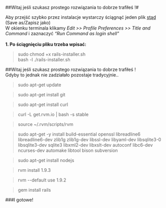 ##Witaj jeśli szukasz prostego rozwiązania to dobrze trafiłeś !#

Aby przejść szybko przez instalacje wystarczy ściągnąć jeden plik <a href="https://raw.github.com/mosinski/RailsOnUbuntu/master/rails-installer.sh"> stąd </a>(Save as/Zapisz jako)<br>
W okienku terminala klikamy <i>Edit >> Profile Preferences >> Title and Command</i> i zaznaczyć <i>“Run Command as login shell”</i><br><br>
<b>1. Po ściągnięciu pliku trzeba wpisać:</b>
> sudo chmod +x rails-installer.sh <br> 
> bash -l ./rails-installer.sh <br>

##Witaj jeśli szukasz prostego rozwiązania to dobrze trafiłeś !<br>
Gdyby to jednak nie zadziałało pozostaje tradycyjnie..<br>
> sudo apt-get update

> sudo apt-get install git

> sudo apt-get install curl

> curl -L get.rvm.io | bash -s stable

> source ~/.rvm/scripts/rvm

> sudo apt-get -y install build-essential openssl libreadline6 libreadline6-dev zlib1g zlib1g-dev libssl-dev libyaml-dev libsqlite3-0 libsqlite3-dev sqlite3 libxml2-dev libxslt-dev autoconf libc6-dev ncurses-dev automake libtool bison subversion

> sudo apt-get install nodejs

> rvm install 1.9.3

> rvm --default use 1.9.2

> gem install rails

###I gotowe!



